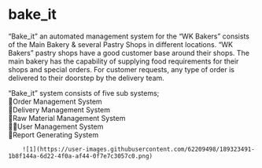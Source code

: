 # bake_it
“Bake_it” an automated management system for the “WK Bakers” consists of the Main Bakery & several Pastry Shops in different locations.
“WK Bakers” pastry shops have a good customer base around their shops. The main bakery has the capability of supplying food requirements for their shops and
special orders. For customer requests, any type of order is delivered to their doorstep by the delivery team.

“Bake_it” system consists of five sub systems;<br>
                                             🍔Order Management System<br>
                                             🛵Delivery Management System<br>
                                             🍗Raw Material Management System<br>
                                             🧑‍🍳User Management System<br>
                                             📄Report Generating System<br>
                                             
        ![1](https://user-images.githubusercontent.com/62209498/189323491-1b8f144a-6d22-4f0a-af44-0f7e7c3057c0.png)
                                     

                                             

  

